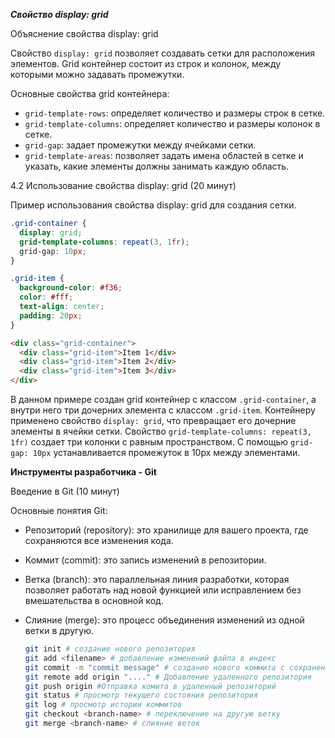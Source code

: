 ***Свойство display: grid***

Объяснение свойства display: grid 

Свойство `display: grid` позволяет создавать сетки для расположения элементов. Grid контейнер состоит из строк и колонок, между которыми можно задавать промежутки.

Основные свойства grid контейнера:
- `grid-template-rows`: определяет количество и размеры строк в сетке.
- `grid-template-columns`: определяет количество и размеры колонок в сетке.
- `grid-gap`: задает промежутки между ячейками сетки.
- `grid-template-areas`: позволяет задать имена областей в сетке и указать, какие элементы должны занимать каждую область.

4.2 Использование свойства display: grid (20 минут)

Пример использования свойства display: grid для создания сетки.

   ```css
   .grid-container {
     display: grid;
     grid-template-columns: repeat(3, 1fr);
     grid-gap: 10px;
   }

   .grid-item {
     background-color: #f36;
     color: #fff;
     text-align: center;
     padding: 20px;
   }
   ```

   ```html
   <div class="grid-container">
     <div class="grid-item">Item 1</div>
     <div class="grid-item">Item 2</div>
     <div class="grid-item">Item 3</div>
   </div>
   ```

В данном примере создан grid контейнер с классом `.grid-container`, а внутри него три дочерних элемента с классом `.grid-item`. Контейнеру применено свойство `display: grid`, что превращает его дочерние элементы в ячейки сетки. Свойство `grid-template-columns: repeat(3, 1fr)` создает три колонки с равным пространством. С помощью `grid-gap: 10px` устанавливается промежуток в 10px между элементами.

**Инструменты разработчика - Git**

Введение в Git (10 минут)

Основные понятия Git:
- Репозиторий (repository): это хранилище для вашего проекта, где сохраняются все изменения кода.
- Коммит (commit): это запись изменений в репозитории.
- Ветка (branch): это параллельная линия разработки, которая позволяет работать над новой функцией или исправлением без вмешательства в основной код.
- Слияние (merge): это процесс объединения изменений из одной ветки в другую.

   ```bash
   git init # создание нового репозитория
   git add <filename> # добавление изменений файла в индекс
   git commit -m "commit message" # создание нового коммита с сохраненными изменениями
   git remote add origin "...." # Добавление удаленного репозитория
   git push origin #Отправка комита в удаленный репозиторий
   git status # просмотр текущего состояния репозитория
   git log # просмотр истории коммитов
   git checkout <branch-name> # переключение на другую ветку
   git merge <branch-name> # слияние веток
   ```